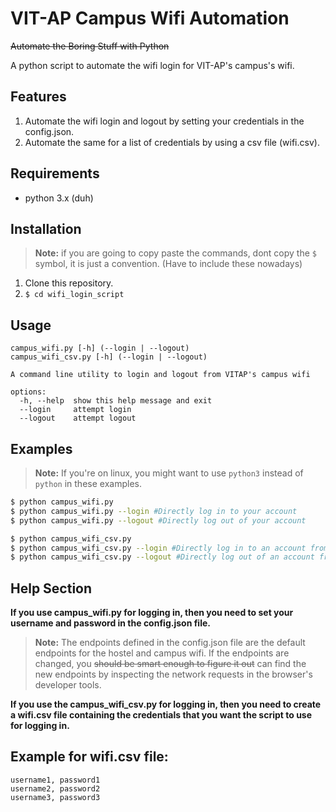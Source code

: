 # VIT-AP Campus Wifi Automation
~~Automate the Boring Stuff with Python~~

A python script to automate the wifi login for VIT-AP's campus's wifi.

## Features
1. Automate the wifi login and logout by setting your credentials in the config.json.
2. Automate the same for a list of credentials by using a csv file (wifi.csv).

## Requirements
- python 3.x (duh)

## Installation

> **Note:** if you are going to copy paste the commands, dont copy the `$` symbol, it is just a convention. (Have to include these nowadays)

1. Clone this repository.
2. `$ cd wifi_login_script`

## Usage
```
campus_wifi.py [-h] (--login | --logout)
campus_wifi_csv.py [-h] (--login | --logout)

A command line utility to login and logout from VITAP's campus wifi

options:
  -h, --help  show this help message and exit
  --login     attempt login
  --logout    attempt logout
```

## Examples

> **Note:** If you're on linux, you might want to use `python3` instead of `python` in these examples.

```bash
$ python campus_wifi.py
$ python campus_wifi.py --login #Directly log in to your account
$ python campus_wifi.py --logout #Directly log out of your account

$ python campus_wifi_csv.py
$ python campus_wifi_csv.py --login #Directly log in to an account from the csv
$ python campus_wifi_csv.py --logout #Directly log out of an account from the csv
```
## Help Section
**If you use campus_wifi.py for logging in, then you need to set your username and password in the config.json file.**
> **Note:** The endpoints defined in the config.json file are the default endpoints for the hostel and campus wifi. If the endpoints are changed, you ~~should be smart enough to figure it out~~ can find the new endpoints by inspecting the network requests in the browser's developer tools.

**If you use the campus_wifi_csv.py for logging in, then you need to create a wifi.csv file containing the credentials that you want the script to use for logging in.**

## Example for wifi.csv file:
```
username1, password1
username2, password2
username3, password3
```